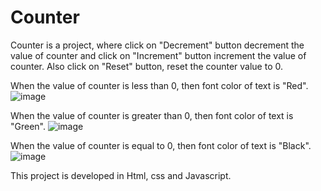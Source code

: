 # Counter

Counter is a project, where click on "Decrement" button decrement the value of counter and click on "Increment" button increment the value of counter. Also click on "Reset" button, reset the counter value to 0.

When the value of counter is less than 0, then font color of text is "Red".
![image](https://github.com/Lucky-Bhure/Counter/assets/93819707/24008f01-993b-405e-91c1-836cdf325cdf)

When the value of counter is greater than 0, then font color of text is "Green".
![image](https://github.com/Lucky-Bhure/Counter/assets/93819707/e31cad68-41a9-404f-a9e1-c3931f43448c)


When the value of counter is equal to 0, then font color of text is "Black".
![image](https://github.com/Lucky-Bhure/Counter/assets/93819707/dd8f4bb1-5e9c-46d3-9a84-2367cb9c4f02)

This project is developed in Html, css and Javascript.
